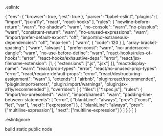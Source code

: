.eslintc

{
  "env": {
    "browser": true,
    "jest": true
  },
  "parser": "babel-eslint",
  "plugins": [
    "import",
    "jsx-a11y",
    "react",
    "react-hooks"
  ],
  "rules": {
    "newline-before-return": "warn",
    "no-shadow": "warn",
    "no-console": "warn",
    "no-plusplus": "warn",
    "consistent-return": "warn",
    "no-unused-expressions": "warn",
    "import/prefer-default-export": "off",
    "import/no-extraneous-dependencies": "off",
    "max-len": [ "warn", { "code": 120 } ],
    "array-bracket-spacing": [ "warn", "always" ],
    "prefer-const": "warn",
    "no-underscore-dangle": "warn",
    "no-use-before-define": "warn",
    "react-hooks/rules-of-hooks": "error",
    "react-hooks/exhaustive-deps": "error",
    "react/jsx-filename-extension": [1, { "extensions": [".js", ".jsx"] }],
    "react/display-name": "warn",
    "react/prop-types": "error",
    "react/no-unused-prop-types": "error",
    "react/require-default-props": "error",
    "react/destructuring-assignment": "warn"
  },
  "extends": [
    "airbnb",
    "plugin:react/recommended",
    "plugin:import/errors",
    "plugin:import/warnings",
    "plugin:jsx-a11y/recommended"
  ],
  "overrides": [
    {
      "files": ["*.spec.js"],
      "rules": {
        "import/no-unresolved": "warn",
        "import/named": "warn",
        "padding-line-between-statements": [
          "error",
          {
            "blankLine": "always",
            "prev": ["const", "let", "var"],
            "next": ["expression"]
          },
          {
            "blankLine": "always",
            "prev": ["multiline-expression"],
            "next": ["multiline-expression"]
          }
        ]
      }
    }
  ]
}




.eslintignore

build
static
public
node
